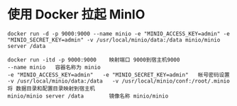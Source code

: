 

# 使用 Docker 拉起 MinIO 

    
    docker run -d -p 9000:9000 --name minio -e "MINIO_ACCESS_KEY=admin" -e "MINIO_SECRET_KEY=admin" -v /usr/local/minio/data:/data minio/minio server /data
    
    docker run -itd -p 9000:9000    映射端口 9000到宿主机9000    
    --name minio   容器名称为 minio
    -e "MINIO_ACCESS_KEY=admin"   -e "MINIO_SECRET_KEY=admin"   帐号密码设置   
    -v /usr/local/minio/data:/data   -v /usr/local/minio/conf:/root/.minio            将 数据目录和配置目录映射到宿主机
    minio/minio server /data        镜像名称 minio/minio  
    
